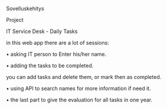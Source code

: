 Sovelluskehitys

Project

IT Service Desk - Daily Tasks

in this web app there are a lot of sessions:

•	asking IT person to Enter his/her name.

•	adding the tasks to be completed.
  
   you can add tasks and delete them, or mark then as completed.

•	using API to search names for more information if need it.

•	the last part to give the evaluation for all tasks in one year.
